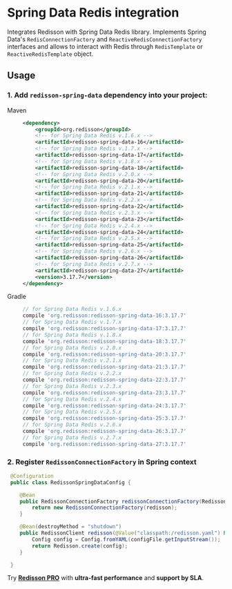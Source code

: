 # Spring Data Redis integration

Integrates Redisson with Spring Data Redis library. Implements Spring Data's `RedisConnectionFactory` and `ReactiveRedisConnectionFactory` interfaces and allows to interact with Redis through `RedisTemplate` or `ReactiveRedisTemplate` object.

## Usage

### 1. Add `redisson-spring-data` dependency into your project:

Maven

```xml
     <dependency>
         <groupId>org.redisson</groupId>
         <!-- for Spring Data Redis v.1.6.x -->
         <artifactId>redisson-spring-data-16</artifactId>
         <!-- for Spring Data Redis v.1.7.x -->
         <artifactId>redisson-spring-data-17</artifactId>
         <!-- for Spring Data Redis v.1.8.x -->
         <artifactId>redisson-spring-data-18</artifactId>
         <!-- for Spring Data Redis v.2.0.x -->
         <artifactId>redisson-spring-data-20</artifactId>
         <!-- for Spring Data Redis v.2.1.x -->
         <artifactId>redisson-spring-data-21</artifactId>
         <!-- for Spring Data Redis v.2.2.x -->
         <artifactId>redisson-spring-data-22</artifactId>
         <!-- for Spring Data Redis v.2.3.x -->
         <artifactId>redisson-spring-data-23</artifactId>
         <!-- for Spring Data Redis v.2.4.x -->
         <artifactId>redisson-spring-data-24</artifactId>
         <!-- for Spring Data Redis v.2.5.x -->
         <artifactId>redisson-spring-data-25</artifactId>
         <!-- for Spring Data Redis v.2.6.x -->
         <artifactId>redisson-spring-data-26</artifactId>
         <!-- for Spring Data Redis v.2.7.x -->
         <artifactId>redisson-spring-data-27</artifactId>
         <version>3.17.7</version>
     </dependency>
```

Gradle

```groovy
     // for Spring Data Redis v.1.6.x
     compile 'org.redisson:redisson-spring-data-16:3.17.7'
     // for Spring Data Redis v.1.7.x
     compile 'org.redisson:redisson-spring-data-17:3.17.7'
     // for Spring Data Redis v.1.8.x
     compile 'org.redisson:redisson-spring-data-18:3.17.7'
     // for Spring Data Redis v.2.0.x
     compile 'org.redisson:redisson-spring-data-20:3.17.7'
     // for Spring Data Redis v.2.1.x
     compile 'org.redisson:redisson-spring-data-21:3.17.7'
     // for Spring Data Redis v.2.2.x
     compile 'org.redisson:redisson-spring-data-22:3.17.7'
     // for Spring Data Redis v.2.3.x
     compile 'org.redisson:redisson-spring-data-23:3.17.7'
     // for Spring Data Redis v.2.4.x
     compile 'org.redisson:redisson-spring-data-24:3.17.7'
     // for Spring Data Redis v.2.5.x
     compile 'org.redisson:redisson-spring-data-25:3.17.7'
     // for Spring Data Redis v.2.6.x
     compile 'org.redisson:redisson-spring-data-26:3.17.7'
     // for Spring Data Redis v.2.7.x
     compile 'org.redisson:redisson-spring-data-27:3.17.7'
```

### 2. Register `RedissonConnectionFactory` in Spring context

```java
 @Configuration
 public class RedissonSpringDataConfig {

    @Bean
    public RedissonConnectionFactory redissonConnectionFactory(RedissonClient redisson) {
        return new RedissonConnectionFactory(redisson);
    }

    @Bean(destroyMethod = "shutdown")
    public RedissonClient redisson(@Value("classpath:/redisson.yaml") Resource configFile) throws IOException {
        Config config = Config.fromYAML(configFile.getInputStream());
        return Redisson.create(config);
    }

 }
```
Try __[Redisson PRO](https://redisson.pro)__ with **ultra-fast performance** and **support by SLA**.
